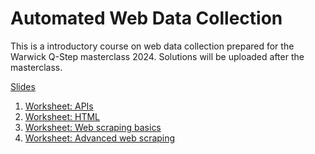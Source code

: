 # Automated Web Data Collection

This is a introductory course on web data collection prepared for the Warwick Q-Step masterclass 2024.
Solutions will be uploaded after the masterclass. 

[Slides](webdata_slides.pdf)

1. [Worksheet: APIs](1_API.Rmd)
2. [Worksheet: HTML](2_API.Rmd)
3. [Worksheet: Web scraping basics](4_basicWebScraping.Rmd)
4. [Worksheet: Advanced web scraping](4_advancedWebScraping.Rmd)

